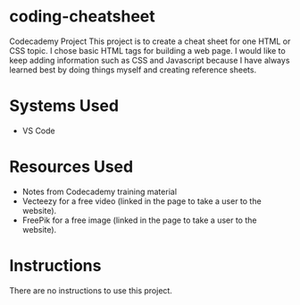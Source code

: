 # coding-cheatsheet
Codecademy Project
This project is to create a cheat sheet for one HTML or CSS topic. I chose basic HTML tags for building a web page.
I would like to keep adding information such as CSS and Javascript because I have always learned best by doing things myself and creating reference sheets.

# Systems Used
- VS Code

# Resources Used
- Notes from Codecademy training material
- Vecteezy for a free video (linked in the page to take a user to the website).
- FreePik for a free image (linked in the page to take a user to the website). 

# Instructions
There are no instructions to use this project.
